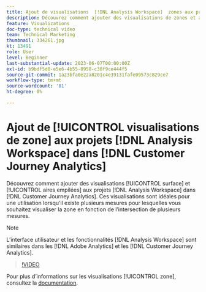```yaml
---
title: Ajout de visualisations  [!DNL Analysis Workspace]  zones aux projets
description: Découvrez comment ajouter des visualisations de zones et aires empilées aux projets  [!DNL Analysis Workspace] dans [!DNL Customer Journey Analytics].
feature: Visualizations
doc-type: technical video
team: Technical Marketing
thumbnail: 334261.jpg
kt: 13491
role: User
level: Beginner
last-substantial-update: 2023-06-07T00:00:00Z
exl-id: b9bdf5d0-e5e6-4b55-8958-c38f9ce444f5
source-git-commit: 1a23bfa0e22a8201c4e39131fafe09573c829ce7
workflow-type: tm+mt
source-wordcount: '81'
ht-degree: 0%

---
```


# Ajout de [!UICONTROL visualisations de zone] aux projets [!DNL Analysis Workspace] dans [!DNL Customer Journey Analytics]

Découvrez comment ajouter des visualisations [!UICONTROL surface] et [!UICONTROL aires empilées] aux projets [!DNL Analysis Workspace] dans [!DNL Customer Journey Analytics]. Ces visualisations sont idéales pour une utilisation lorsqu’il existe plusieurs mesures pour lesquelles vous souhaitez visualiser la zone en fonction de l’intersection de plusieurs mesures.

>[!NOTE]
>
>L’interface utilisateur et les fonctionnalités [!DNL Analysis Workspace] sont similaires dans les [!DNL Adobe Analytics] et les [!DNL Customer Journey Analytics].

>[!VIDEO](https://video.tv.adobe.com/v/3416614/?quality=12&learn=on&captions=fre_fr)

Pour plus d’informations sur les visualisations [!UICONTROL zone], consultez la [documentation](https://experienceleague.adobe.com/docs/analytics-platform/using/cja-workspace/visualizations/area.html?lang=fr).
